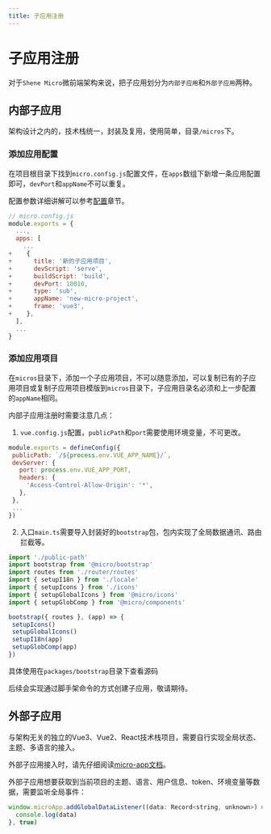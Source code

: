 ```yaml
---
title: 子应用注册
---
```


# 子应用注册

对于`Shene Micro`微前端架构来说，把子应用划分为`内部子应用`和`外部子应用`两种。

## 内部子应用

架构设计之内的，技术栈统一，封装及复用，使用简单，目录`/micros`下。

### 添加应用配置

在项目根目录下找到`micro.config.js`配置文件，在`apps`数组下新增一条应用配置即可，`devPort`和`appName`不可以重复。

配置参数详细讲解可以参考[配置](./config)章节。

  ```js
  // micro.config.js
  module.exports = {
    ...,
    apps: [
      ...
  +    {
  +      title: '新的子应用项目',
  +      devScript: 'serve',
  +      buildScript: 'build',
  +      devPort: 10010,
  +      type: 'sub',
  +      appName: 'new-micro-project',
  +      frame: 'vue3',
  +    },
    ],
    ...
  }
  ```

  ### 添加应用项目

  在`micros`目录下，添加一个子应用项目，不可以随意添加，可以复制已有的子应用项目或复制子应用项目模版到`micros`目录下，子应用目录名必须和上一步配置的`appName`相同。

  内部子应用注册时需要注意几点：
  
  1. `vue.config.js`配置，`publicPath`和`port`需要使用环境变量，不可更改。
   ```js
  module.exports = defineConfig({
    publicPath: `/${process.env.VUE_APP_NAME}/`,
    devServer: {
      port: process.env.VUE_APP_PORT,
      headers: {
        'Access-Control-Allow-Origin': '*',
      },
    },
    ...
  })
  ```
  2. 入口`main.ts`需要导入封装好的`bootstrap`包，包内实现了全局数据通讯、路由拦截等。

   ```ts
  import './public-path'
  import bootstrap from '@micro/bootstrap'
  import routes from './router/routes'
  import { setupI18n } from './locale'
  import { setupIcons } from './icons'
  import { setupGlobalIcons } from '@micro/icons'
  import { setupGlobComp } from '@micro/components'

  bootstrap({ routes }, (app) => {
    setupIcons()
    setupGlobalIcons()
    setupI18n(app)
    setupGlobComp(app)
  })
  ```
  
  具体使用在`packages/bootstrap`目录下查看源码

  后续会实现通过脚手架命令的方式创建子应用，敬请期待。


  ## 外部子应用

  与架构无关的独立的Vue3、Vue2、React技术栈项目，需要自行实现全局状态、主题、多语言的接入。

  外部子应用接入时，请先仔细阅读[micro-app文档](https://micro-zoe.github.io/micro-app/docs.html#/zh-cn/start)。

  外部子应用想要获取到当前项目的主题、语言、用户信息、token、环境变量等数据，需要监听全局事件：
  ```js
  window.microApp.addGlobalDataListener((data: Record<string, unknown>) => {
    console.log(data)
  }, true)
  ```